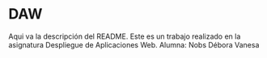 # DAW
Aqui va la descripción del README.
Este es un trabajo realizado en la asignatura Despliegue de Aplicaciones Web.
Alumna: Nobs Débora Vanesa
